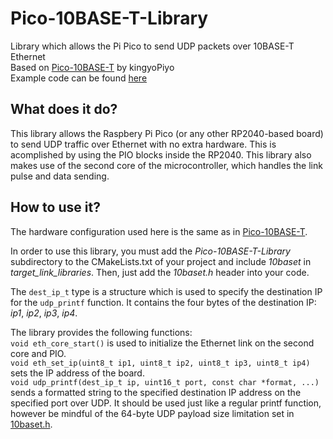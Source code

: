 # Pico-10BASE-T-Library
Library which allows the Pi Pico to send UDP packets over 10BASE-T Ethernet \
Based on [Pico-10BASE-T](https://github.com/kingyoPiyo/Pico-10BASE-T) by kingyoPiyo  \
Example code can be found [here](https://github.com/tvlad1234/Pico-10BASE-Thermometer)

## What does it do?
This library allows the Raspbery Pi Pico (or any other RP2040-based board) to send UDP traffic over Ethernet with no extra hardware. This is acomplished by using the PIO blocks inside the RP2040. This library also makes use of the second core of the microcontroller, which handles the link pulse and data sending. 

## How to use it?
The hardware configuration used here is the same as in [Pico-10BASE-T](https://github.com/kingyoPiyo/Pico-10BASE-T).

In order to use this library, you must add the _Pico-10BASE-T-Library_ subdirectory to the CMakeLists.txt of your project and include _10baset_ in _target_link_libraries_. Then, just add the _10baset.h_ header into your code. 

The `dest_ip_t` type is a structure which is used to specify the destination IP for the `udp_printf` function. It contains the four bytes of the destination IP: _ip1_, _ip2_, _ip3_, _ip4_.

The library provides the following functions: \
`void eth_core_start()` is used to initialize the Ethernet link on the second core and PIO. \
`void eth_set_ip(uint8_t ip1, uint8_t ip2, uint8_t ip3, uint8_t ip4)` sets the IP address of the board. \
`void udp_printf(dest_ip_t ip, uint16_t port, const char *format, ...)` sends a formatted string to the specified destination IP address on the specified port over UDP. It should be used just like a regular printf function, however be mindful of the 64-byte UDP payload size limitation set in [10baset.h](10baset.h).



